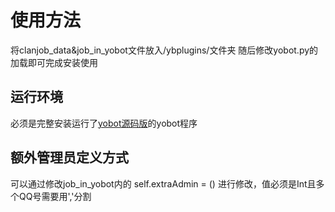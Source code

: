 # 使用方法

将clanjob_data&job_in_yobot文件放入/ybplugins/文件夹
随后修改yobot.py的加载即可完成安装使用

## 运行环境

必须是完整安装运行了[yobot源码版](https://github.com/yuudi/yobot)的yobot程序

## 额外管理员定义方式

可以通过修改job_in_yobot内的 self.extraAdmin = () 进行修改，值必须是Int且多个QQ号需要用','分割